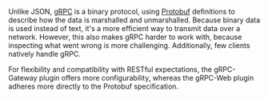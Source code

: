 Unlike JSON, [gRPC](https://en.wikipedia.org/wiki/GRPC)
is a binary protocol, using [Protobuf](https://en.wikipedia.org/wiki/Protocol_Buffers)
definitions to describe how the data is marshalled and unmarshalled. Because
binary data is used instead of text, it's a more efficient way to transmit data
over a network. However, this also makes gRPC harder to work with, because inspecting
what went wrong is more challenging. Additionally, few clients natively handle gRPC.

For flexibility and compatibility with RESTful expectations, the gRPC-Gateway
plugin offers more configurability, whereas the gRPC-Web plugin adheres more
directly to the Protobuf specification.